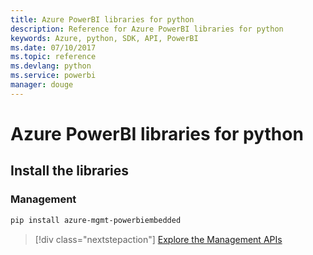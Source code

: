 ```yaml
---
title: Azure PowerBI libraries for python
description: Reference for Azure PowerBI libraries for python
keywords: Azure, python, SDK, API, PowerBI
ms.date: 07/10/2017
ms.topic: reference
ms.devlang: python
ms.service: powerbi
manager: douge
---
```

# Azure PowerBI libraries for python

## Install the libraries


### Management

```bash
pip install azure-mgmt-powerbiembedded
```

> [!div class="nextstepaction"]
> [Explore the Management APIs](/python/api/overview/azure/powerbi/management)

